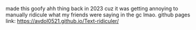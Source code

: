 made this goofy ahh thing back in 2023 cuz it was getting annoying to manually ridicule what my friends were saying in the gc lmao. github pages link: https://avdol0521.github.io/Text-ridiculer/
